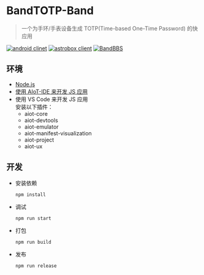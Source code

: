 # BandTOTP-Band

> 一个为手环/手表设备生成 TOTP(Time-based One-Time Password) 的快应用


[![android clinet](https://img.shields.io/badge/Android%20Clinet-black?logo=github)](https://github.com/leset0ng/BandTOTP-Android)
[![astrobox client](https://img.shields.io/badge/Astrobox%20Clinet-black?logo=github)](https://github.com/leset0ng/BandTotp-astrobox)
[![BandBBS](https://img.shields.io/badge/BandBBS-BandTOTP-blue?labelColor=white&logo=data:image/svg+xml;base64,PD94bWwgdmVyc2lvbj0iMS4wIiBlbmNvZGluZz0iVVRGLTgiPz4KPHN2ZyBpZD0iX2xheWVyIiBkYXRhLW5hbWU9ImxheWVyIiB4bWxucz0iaHR0cDovL3d3dy53My5vcmcvMjAwMC9zdmciIHZpZXdCb3g9IjAgMCAxMjYgMTEwIj4KICA8Y2lyY2xlIGN4PSIzNyIgY3k9IjM3IiByPSIzNyIvPgogIDxjaXJjbGUgY3g9IjEwMiIgY3k9IjM3IiByPSIyNCIvPgogIDxjaXJjbGUgY3g9Ijc5LjUiIGN5PSI4OC41IiByPSIyMS41Ii8+Cjwvc3ZnPg==)](https://www.bandbbs.cn/resources/2119/)


## 环境
- [Node.js](https://nodejs.org/zh-cn)
- [使用 AIoT-IDE 来开发 JS 应用](https://iot.mi.com/vela/quickapp/zh/guide/start/use-ide.html)
- 使用 VS Code 来开发 JS 应用<br>
  安装以下插件：
  - aiot-core
  - aiot-devtools
  - aiot-emulator
  - aiot-manifest-visualization
  - aiot-project
  - aiot-ux

## 开发
- 安装依赖
  ```
  npm install
  ```
- 调试
  ```
  npm run start
  ```
- 打包
  ```
  npm run build
  ```
- 发布
  ```
  npm run release
  ```
